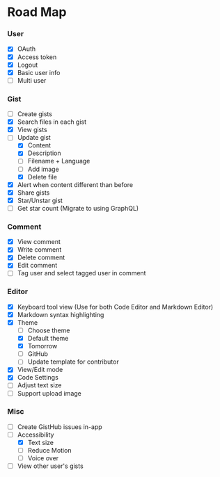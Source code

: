 # Road Map

### User
- [x] OAuth
- [x] Access token
- [x] Logout
- [x] Basic user info
- [ ] Multi user

### Gist
- [ ] Create gists
- [x] Search files in each gist
- [x] View gists
- [ ] Update gist
	- [x] Content
  - [x] Description
  - [ ] Filename + Language
  - [ ] Add image
  - [x] Delete file
- [x] Alert when content different than before
- [x] Share gists
- [x] Star/Unstar gist
- [ ] Get star count (Migrate to using GraphQL)

### Comment
- [x] View comment
- [x] Write comment
- [x] Delete comment
- [x] Edit comment
- [ ] Tag user and select tagged user in comment

### Editor
- [x] Keyboard tool view (Use for both Code Editor and Markdown Editor)
- [x] Markdown syntax highlighting
- [x] Theme
  - [ ] Choose theme
  - [x] Default theme
  - [x] Tomorrow
  - [ ] GitHub
  - [ ] Update template for contributor
- [x] View/Edit mode
- [x] Code Settings
- [ ] Adjust text size
- [ ] Support upload image

### Misc
- [ ] Create GistHub issues in-app
- [ ] Accessibility
  - [x] Text size
  - [ ] Reduce Motion
  - [ ] Voice over
- [ ] View other user's gists
